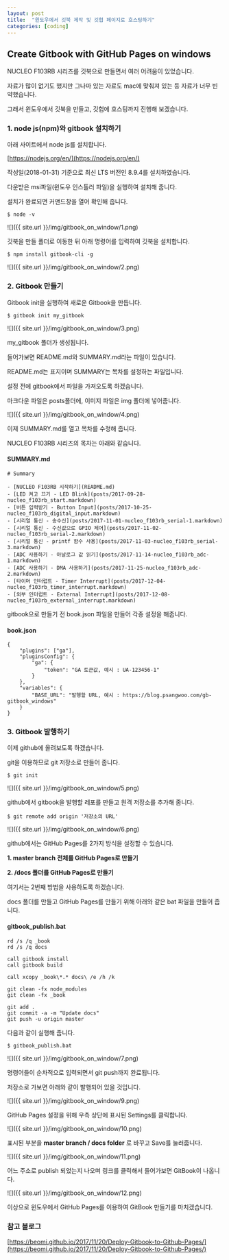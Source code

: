 ```yaml
---
layout: post
title:  "윈도우에서 깃북 제작 및 깃헙 페이지로 호스팅하기"
categories: [coding]
---
```


## Create Gitbook with GitHub Pages on windows

NUCLEO F103RB 시리즈를 깃북으로 만들면서 여러 어려움이 있었습니다.

자료가 많이 없기도 했지만 그나마 있는 자료도 mac에 맞춰져 있는 등 자료가 너무 빈약했습니다.

그래서 윈도우에서 깃북을 만들고, 깃헙에 호스팅까지 진행해 보겠습니다.

### 1. node js(npm)와 gitbook 설치하기

아래 사이트에서 node js를 설치합니다.

[https://nodejs.org/en/](https://nodejs.org/en/)

작성일(2018-01-31) 기준으로 최신 LTS 버전인 8.9.4를 설치하였습니다.

다운받은 msi파일(윈도우 인스톨러 파일)을 실행하여 설치해 줍니다.

설치가 완료되면 커맨드창을 열어 확인해 줍니다.

~~~
$ node -v
~~~

![]({{ site.url }}/img/gitbook_on_window/1.png)

깃북을 만들 폴더로 이동한 뒤 아래 명령어를 입력하여 깃북을 설치합니다.

~~~
$ npm install gitbook-cli -g
~~~

![]({{ site.url }}/img/gitbook_on_window/2.png)

### 2. Gitbook 만들기

Gitbook init을 실행하여 새로운 Gitbook을 만듭니다.

~~~
$ gitbook init my_gitbook
~~~

![]({{ site.url }}/img/gitbook_on_window/3.png)

my_gitbook 폴더가 생성됩니다.

들어가보면 README.md와 SUMMARY.md라는 파일이 있습니다.

README.md는 표지이며 SUMMARY는 목차를 설정하는 파일입니다.

설정 전에 gitbook에서 파일을 가져오도록 하겠습니다.

마크다운 파일은 posts폴더에, 이미지 파일은 img 폴더에 넣어줍니다.

![]({{ site.url }}/img/gitbook_on_window/4.png)

이제 SUMMARY.md를 열고 목차를 수정해 줍니다.

NUCLEO F103RB 시리즈의 목차는 아래와 같습니다.

#### SUMMARY.md
~~~
# Summary

- [NUCLEO F103RB 시작하기](README.md)
- [LED 켜고 끄기 - LED Blink](posts/2017-09-28-nucleo_f103rb_start.markdown)
- [버튼 입력받기 - Button Input](posts/2017-10-25-nucleo_f103rb_digital_input.markdown)
- [시리얼 통신 - 송수신](posts/2017-11-01-nucleo_f103rb_serial-1.markdown)
- [시리얼 통신 - 수신값으로 GPIO 제어](posts/2017-11-02-nucleo_f103rb_serial-2.markdown)
- [시리얼 통신 - printf 함수 사용](posts/2017-11-03-nucleo_f103rb_serial-3.markdown)
- [ADC 사용하기 - 아날로그 값 읽기](posts/2017-11-14-nucleo_f103rb_adc-1.markdown)
- [ADC 사용하기 - DMA 사용하기](posts/2017-11-25-nucleo_f103rb_adc-2.markdown)
- [타이머 인터럽트 - Timer Interrupt](posts/2017-12-04-nucleo_f103rb_timer_interrupt.markdown)
- [외부 인터럽트 - External Interrupt](posts/2017-12-08-nucleo_f103rb_external_interrupt.markdown)
~~~

gitbook으로 만들기 전 book.json 파일을 만들어 각종 설정을 해줍니다.

#### book.json
~~~
{
    "plugins": ["ga"],
    "pluginsConfig": {
        "ga": {
            "token": "GA 토큰값, 예시 : UA-123456-1"
        }
    },
    "variables": {
        "BASE_URL": "발행할 URL, 예시 : https://blog.psangwoo.com/gb-gitbook_windows"
    }
}
~~~

### 3. Gitbook 발행하기

이제 github에 올려보도록 하겠습니다.

git을 이용하므로 git 저장소로 만들어 줍니다.

~~~
$ git init
~~~

![]({{ site.url }}/img/gitbook_on_window/5.png)

github에서 gitbook을 발행할 레포를 만들고 원격 저장소를 추가해 줍니다.

~~~
$ git remote add origin '저장소의 URL'
~~~

![]({{ site.url }}/img/gitbook_on_window/6.png)

github에서는 GitHub Pages를 2가지 방식을 설정할 수 있습니다.

**1. master branch 전체를 GitHub Pages로 만들기**

**2. /docs 폴더를 GitHub Pages로 만들기**

여기서는 2번째 방법을 사용하도록 하겠습니다.

docs 폴더를 만들고 GitHub Pages를 만들기 위해 아래와 같은 bat 파일을 만들어 줍니다.

#### gitbook_publish.bat
~~~
rd /s /q _book
rd /s /q docs

call gitbook install
call gitbook build

call xcopy _book\*.* docs\ /e /h /k

git clean -fx node_modules
git clean -fx _book

git add .
git commit -a -m "Update docs"
git push -u origin master
~~~

다음과 같이 실행해 줍니다.

~~~
$ gitbook_publish.bat
~~~

![]({{ site.url }}/img/gitbook_on_window/7.png)

명령어들이 순차적으로 입력되면서 git push까지 완료됩니다.

저장소로 가보면 아래와 같이 발행되어 있을 것입니다.

![]({{ site.url }}/img/gitbook_on_window/9.png)

GitHub Pages 설정을 위해 우측 상단에 표시된 Settings를 클릭합니다.

![]({{ site.url }}/img/gitbook_on_window/10.png)

표시된 부분을 **master branch / docs folder** 로 바꾸고 Save를 눌러줍니다.

![]({{ site.url }}/img/gitbook_on_window/11.png)

어느 주소로 publish 되었는지 나오며 링크를 클릭해서 들어가보면 GitBook이 나옵니다.

![]({{ site.url }}/img/gitbook_on_window/12.png)

이상으로 윈도우에서 GitHub Pages를 이용하여 GitBook 만들기를 마치겠습니다.

### 참고 블로그

[https://beomi.github.io/2017/11/20/Deploy-Gitbook-to-Github-Pages/](https://beomi.github.io/2017/11/20/Deploy-Gitbook-to-Github-Pages/)
